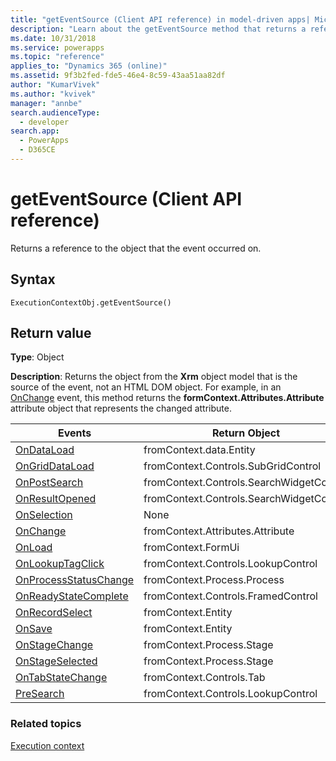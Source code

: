 ```yaml
---
title: "getEventSource (Client API reference) in model-driven apps| MicrosoftDocs"
description: "Learn about the getEventSource method that returns a reference to the object that the event occurred on." 
ms.date: 10/31/2018
ms.service: powerapps
ms.topic: "reference"
applies_to: "Dynamics 365 (online)"
ms.assetid: 9f3b2fed-fde5-46e4-8c59-43aa51aa82df
author: "KumarVivek"
ms.author: "kvivek"
manager: "annbe"
search.audienceType: 
  - developer
search.app: 
  - PowerApps
  - D365CE
---
```

# getEventSource (Client API reference)



Returns a reference to the object that the event occurred on.

## Syntax

`ExecutionContextObj.getEventSource()`

## Return value

**Type**: Object

**Description**: Returns the object from the **Xrm** object model that is the source of the event, not an HTML DOM object. For example, in an [OnChange](../events/attribute-onchange.md) event, this method returns the **formContext.Attributes.Attribute** attribute object that represents the changed attribute.

|Events|Return Object|
|-------|------------|
|[OnDataLoad](../events/form-data-onload.md)|fromContext.data.Entity|
|[OnGridDataLoad](../events/subgrid-onload.md)	|fromContext.Controls.SubGridControl|
|[OnPostSearch](../events/postsearch.md)	|fromContext.Controls.SearchWidgetControl|
|[OnResultOpened](../events/onresultopened.md)	|fromContext.Controls.SearchWidgetControl|
|[OnSelection](../events/onselection.md)|None|
|[OnChange](../events/attribute-onchange.md)|fromContext.Attributes.Attribute|
|[OnLoad](../events/form-onload.md)	|fromContext.FormUi|
|[OnLookupTagClick](../events/onlookuptagclick)	|fromContext.Controls.LookupControl|
|[OnProcessStatusChange](../events/onprocessstatuschange.md)|fromContext.Process.Process|
|[OnReadyStateComplete](../events/onreadystatecomplete.md)	|fromContext.Controls.FramedControl|
|[OnRecordSelect](../events/grid-onrecordselect.md)	|fromContext.Entity|
|[OnSave](../events/form-onsave.md)	|fromContext.Entity|
|[OnStageChange](../events/onstagechange.md)|	fromContext.Process.Stage|
|[OnStageSelected](../events/onstageselected.md)|	fromContext.Process.Stage|
|[OnTabStateChange](../events/tabstatechange.md)|fromContext.Controls.Tab|
|[PreSearch](../events/presearch.md)|	fromContext.Controls.LookupControl|


### Related topics
[Execution context](../execution-context.md)





